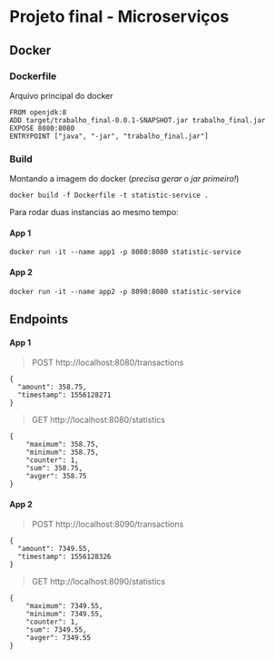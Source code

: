 # Projeto final - Microserviços

## Docker

### Dockerfile
Arquivo principal do docker

```
FROM openjdk:8
ADD target/trabalho_final-0.0.1-SNAPSHOT.jar trabalho_final.jar
EXPOSE 8080:8080
ENTRYPOINT ["java", "-jar", "trabalho_final.jar"]
```

### Build
Montando a imagem do docker (*precisa gerar o jar primeiro!*)
```
docker build -f Dockerfile -t statistic-service .
```

Para rodar duas instancias ao mesmo tempo:

#### App 1
```
docker run -it --name app1 -p 8080:8080 statistic-service
```

#### App 2
```
docker run -it --name app2 -p 8090:8080 statistic-service
```

## Endpoints

#### App 1
> POST http://localhost:8080/transactions
```
{
  "amount": 358.75,
  "timestamp": 1556128271
}
```

> GET http://localhost:8080/statistics
```
{
    "maximum": 358.75,
    "minimum": 358.75,
    "counter": 1,
    "sum": 358.75,
    "avger": 358.75
}
```

#### App 2
> POST http://localhost:8090/transactions
```
{
  "amount": 7349.55,
  "timestamp": 1556128326
}
```

> GET http://localhost:8090/statistics
```
{
    "maximum": 7349.55,
    "minimum": 7349.55,
    "counter": 1,
    "sum": 7349.55,
    "avger": 7349.55
}
```